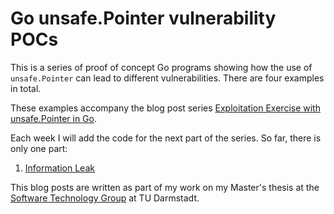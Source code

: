 # Go unsafe.Pointer vulnerability POCs

This is a series of proof of concept Go programs showing how the use of `unsafe.Pointer` can lead
to different vulnerabilities. There are four examples in total.

These examples accompany the blog post series [Exploitation Exercise with unsafe.Pointer in Go](https://dev.to/jlauinger/exploitation-exercise-with-unsafe-pointer-in-go-information-leak-part-1-1kga).

Each week I will add the code for the next part of the series. So far, there is only one part:

 1. [Information Leak](https://dev.to/jlauinger/exploitation-exercise-with-unsafe-pointer-in-go-information-leak-part-1-1kga)

This blog posts are written as part of my work on my Master's thesis at the [Software Technology Group](https://www.stg.tu-darmstadt.de/stg/homepage.en.jsp) at TU Darmstadt.

